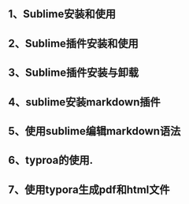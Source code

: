 ## 1、Sublime安装和使用
## 2、Sublime插件安装和使用
## 3、Sublime插件安装与卸载
## 4、sublime安装markdown插件
## 5、使用sublime编辑markdown语法
## 6、typroa的使用.
## 7、使用typora生成pdf和html文件